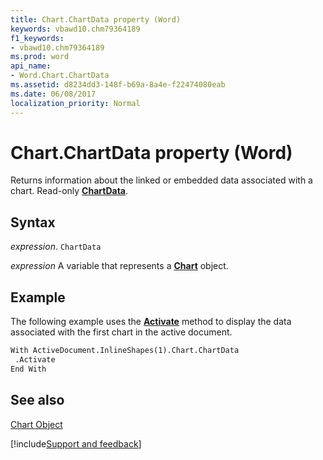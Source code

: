 ```yaml
---
title: Chart.ChartData property (Word)
keywords: vbawd10.chm79364189
f1_keywords:
- vbawd10.chm79364189
ms.prod: word
api_name:
- Word.Chart.ChartData
ms.assetid: d8234dd3-148f-b69a-8a4e-f22474080eab
ms.date: 06/08/2017
localization_priority: Normal
---
```



# Chart.ChartData property (Word)

Returns information about the linked or embedded data associated with a chart. Read-only  **[ChartData](Word.ChartData.md)**.


## Syntax

_expression_. `ChartData`

_expression_ A variable that represents a **[Chart](Word.Chart.md)** object.


## Example

The following example uses the  **[Activate](Word.ChartData.Activate.md)** method to display the data associated with the first chart in the active document.


```vb
With ActiveDocument.InlineShapes(1).Chart.ChartData 
 .Activate 
End With
```


## See also


[Chart Object](Word.Chart.md)

[!include[Support and feedback](~/includes/feedback-boilerplate.md)]